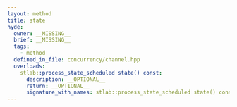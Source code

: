 ```yaml
---
layout: method
title: state
hyde:
  owner: __MISSING__
  brief: __MISSING__
  tags:
    - method
  defined_in_file: concurrency/channel.hpp
  overloads:
    stlab::process_state_scheduled state() const:
      description: __OPTIONAL__
      return: __OPTIONAL__
      signature_with_names: stlab::process_state_scheduled state() const
---
```

